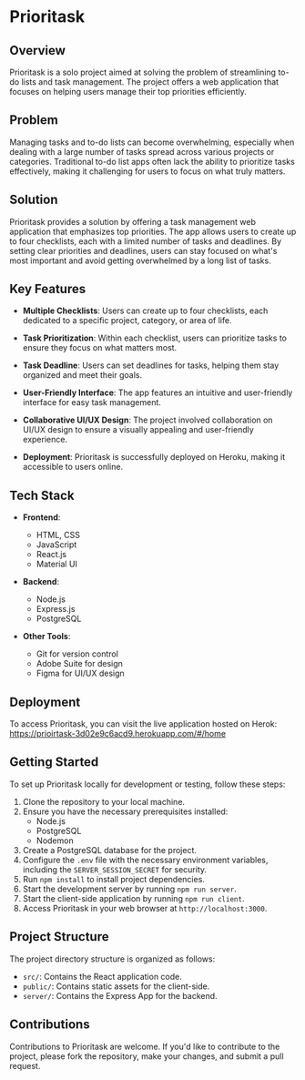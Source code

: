 # Prioritask

## Overview

Prioritask is a solo project aimed at solving the problem of streamlining to-do lists and task management. The project offers a web application that focuses on helping users manage their top priorities efficiently.

## Problem

Managing tasks and to-do lists can become overwhelming, especially when dealing with a large number of tasks spread across various projects or categories. Traditional to-do list apps often lack the ability to prioritize tasks effectively, making it challenging for users to focus on what truly matters.

## Solution

Prioritask provides a solution by offering a task management web application that emphasizes top priorities. The app allows users to create up to four checklists, each with a limited number of tasks and deadlines. By setting clear priorities and deadlines, users can stay focused on what's most important and avoid getting overwhelmed by a long list of tasks.

## Key Features

- **Multiple Checklists**: Users can create up to four checklists, each dedicated to a specific project, category, or area of life.

- **Task Prioritization**: Within each checklist, users can prioritize tasks to ensure they focus on what matters most.

- **Task Deadline**: Users can set deadlines for tasks, helping them stay organized and meet their goals.

- **User-Friendly Interface**: The app features an intuitive and user-friendly interface for easy task management.

- **Collaborative UI/UX Design**: The project involved collaboration on UI/UX design to ensure a visually appealing and user-friendly experience.

- **Deployment**: Prioritask is successfully deployed on Heroku, making it accessible to users online.

## Tech Stack

- **Frontend**:
  - HTML, CSS
  - JavaScript
  - React.js
  - Material UI

- **Backend**:
  - Node.js
  - Express.js
  - PostgreSQL

- **Other Tools**:
  - Git for version control
  - Adobe Suite for design
  - Figma for UI/UX design

## Deployment

To access Prioritask, you can visit the live application hosted on Herok: https://prioirtask-3d02e9c6acd9.herokuapp.com/#/home

## Getting Started

To set up Prioritask locally for development or testing, follow these steps:

1. Clone the repository to your local machine.
2. Ensure you have the necessary prerequisites installed:
   - Node.js
   - PostgreSQL
   - Nodemon
3. Create a PostgreSQL database for the project.
4. Configure the `.env` file with the necessary environment variables, including the `SERVER_SESSION_SECRET` for security.
5. Run `npm install` to install project dependencies.
6. Start the development server by running `npm run server`.
7. Start the client-side application by running `npm run client`.
8. Access Prioritask in your web browser at `http://localhost:3000`.

## Project Structure

The project directory structure is organized as follows:

- `src/`: Contains the React application code.
- `public/`: Contains static assets for the client-side.
- `server/`: Contains the Express App for the backend.

## Contributions

Contributions to Prioritask are welcome. If you'd like to contribute to the project, please fork the repository, make your changes, and submit a pull request.
